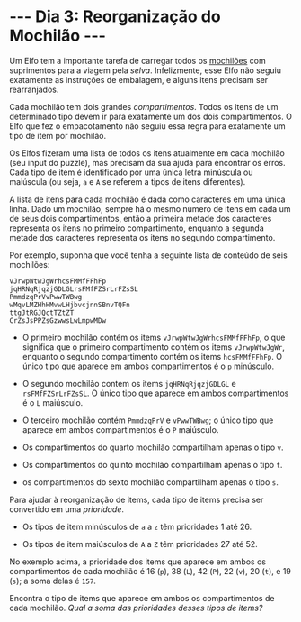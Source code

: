 # --- Dia 3: Reorganização do Mochilão ---

Um Elfo tem a importante tarefa de carregar todos os [mochilões](https://pt.wikipedia.org/wiki/Mochila) com suprimentos para a viagem pela *selva*. Infelizmente, esse Elfo não seguiu exatamente as instruções de embalagem, e alguns itens precisam ser rearranjados.

Cada mochilão tem dois grandes *compartimentos*. Todos os itens de um determinado tipo devem ir para exatamente um dos dois compartimentos. O Elfo que fez o empacotamento não seguiu essa regra para exatamente um tipo de item por mochilão.

Os Elfos fizeram uma lista de todos os itens atualmente em cada mochilão (seu input do puzzle), mas precisam da sua ajuda para encontrar os erros. Cada tipo de item é identificado por uma única letra minúscula ou maiúscula (ou seja, `a` e `A` se referem a tipos de itens diferentes).

A lista de itens para cada mochilão é dada como caracteres em uma única linha. Dado um mochilão, sempre há o mesmo número de itens em cada um de seus dois compartimentos, então a primeira metade dos caracteres representa os itens no primeiro compartimento, enquanto a segunda metade dos caracteres representa os itens no segundo compartimento.

Por exemplo, suponha que você tenha a seguinte lista de conteúdo de seis mochilões:

```
vJrwpWtwJgWrhcsFMMfFFhFp
jqHRNqRjqzjGDLGLrsFMfFZSrLrFZsSL
PmmdzqPrVvPwwTWBwg
wMqvLMZHhHMvwLHjbvcjnnSBnvTQFn
ttgJtRGJQctTZtZT
CrZsJsPPZsGzwwsLwLmpwMDw

```


 - O primeiro mochilão contém os items `vJrwpWtwJgWrhcsFMMfFFhFp`, o que significa que o primeiro compartimento contém os items `vJrwpWtwJgWr`, enquanto o segundo compartimento contém os items `hcsFMMfFFhFp`. O único tipo que aparece em ambos compartimentos é o `p` minúsculo.

 - O segundo mochilão contem os items `jqHRNqRjqzjGDLGL` e `rsFMfFZSrLrFZsSL`. O único tipo que aparece em ambos compartimentos é o `L` maiúsculo.

 - O terceiro mochilão contém `PmmdzqPrV` e `vPwwTWBwg`; o único tipo que aparece em ambos compartimentos é o `P` maiúsculo.

 - Os compartimentos do quarto mochilão compartilham apenas o tipo `v`.

 - Os compartimentos do quinto mochilão compartilham apenas o tipo `t`.

 - os compartimentos do sexto mochilão compartilham apenas o tipo `s`.


Para ajudar à reorganização de items, cada tipo de items precisa ser convertido em uma *prioridade*.


 - Os tipos de item minúsculos de `a` a `z` têm prioridades 1 até 26.

 - Os tipos de item maiúsculos de `A` a `Z` têm prioridades 27 até 52.


No exemplo acima, a prioridade dos items que aparece em ambos os compartimentos de cada mochilão é 16 (`p`), 38 (`L`), 42 (`P`), 22 (`v`), 20 (`t`), e 19 (`s`); a soma delas é `157`.

Encontra o tipo de items que aparece em ambos os compartimentos de cada mochilão. *Qual a soma das prioridades desses tipos de items?*


